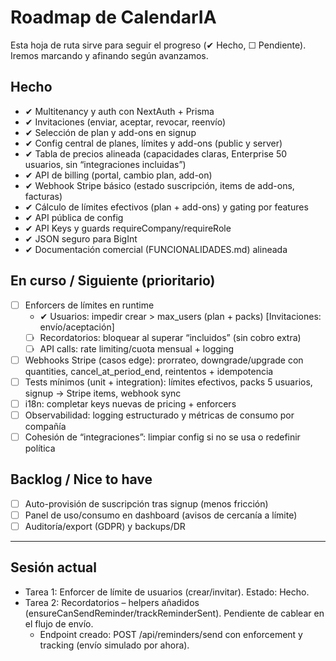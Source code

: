 # Roadmap de CalendarIA

Esta hoja de ruta sirve para seguir el progreso (✔ Hecho, ☐ Pendiente). Iremos marcando y afinando según avanzamos.

## Hecho
- ✔ Multitenancy y auth con NextAuth + Prisma
- ✔ Invitaciones (enviar, aceptar, revocar, reenvío)
- ✔ Selección de plan y add-ons en signup
- ✔ Config central de planes, límites y add-ons (public y server)
- ✔ Tabla de precios alineada (capacidades claras, Enterprise 50 usuarios, sin “integraciones incluidas”)
- ✔ API de billing (portal, cambio plan, add-on)
- ✔ Webhook Stripe básico (estado suscripción, items de add-ons, facturas)
- ✔ Cálculo de límites efectivos (plan + add-ons) y gating por features
- ✔ API pública de config
- ✔ API Keys y guards requireCompany/requireRole
- ✔ JSON seguro para BigInt
- ✔ Documentación comercial (FUNCIONALIDADES.md) alineada

## En curso / Siguiente (prioritario)
- ☐ Enforcers de límites en runtime
  - ✔ Usuarios: impedir crear > max_users (plan + packs) [Invitaciones: envío/aceptación]
  - ☐ Recordatorios: bloquear al superar “incluidos” (sin cobro extra)
  - ☐ API calls: rate limiting/cuota mensual + logging
- ☐ Webhooks Stripe (casos edge): prorrateo, downgrade/upgrade con quantities, cancel_at_period_end, reintentos + idempotencia
- ☐ Tests mínimos (unit + integration): límites efectivos, packs 5 usuarios, signup → Stripe items, webhook sync
- ☐ i18n: completar keys nuevas de pricing + enforcers
- ☐ Observabilidad: logging estructurado y métricas de consumo por compañía
- ☐ Cohesión de “integraciones”: limpiar config si no se usa o redefinir política

## Backlog / Nice to have
- ☐ Auto-provisión de suscripción tras signup (menos fricción)
- ☐ Panel de uso/consumo en dashboard (avisos de cercanía a límite)
- ☐ Auditoría/export (GDPR) y backups/DR

---

## Sesión actual
- Tarea 1: Enforcer de límite de usuarios (crear/invitar). Estado: Hecho.
- Tarea 2: Recordatorios – helpers añadidos (ensureCanSendReminder/trackReminderSent). Pendiente de cablear en el flujo de envío.
  - Endpoint creado: POST /api/reminders/send con enforcement y tracking (envío simulado por ahora).
